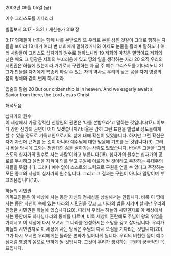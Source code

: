 2003년 09월 05일 (금)

예수 그리스도를 기다리라



빌립보서 3:17 - 3:21 / 새찬송가 319 장


3:17 형제들아 너희는 함께 나를 본받으라 또 우리로 본을 삼은 것같이 그대로 행하는 자들을 보이라 
18 내가 여러 번 너희에게 말하였거니와 이제도 눈물을 흘리며 말하노니 여러 사람들이 그리스도 십자가의 원수로 행하느니라 
19 저희의 마침은 멸망이요 저희의 신은 배요 그 영광은 저희의 부끄러움에 있고 땅의 일을 생각하는 자라 
20 오직 우리의 시민권은 하늘에 있는지라 거기로서 구원하는 자 곧 주 예수 그리스도를 기다리노니 
21 그가 만물을 자기에게 복종케 하실 수 있는 자의 역사로 우리의 낮은 몸을 자기 영광의 몸의 형체와 같이 변케 하시리라 

입술의 말씀 
20 But our citizenship is in heaven. And we eagerly await a Savior from there, the Lord Jesus Christ

해석도움





십자가의 원수  
이 세상에서 가장 강력한 신앙인의 권면은 ‘나를 본받으라’고 말하는 것입니다(17). 이보다 강한 신앙의 권면이 어디 있겠습니까? 바울은 감히 그런 표현을 빌립보 성도들에게 할 수 있을 정도로 기독교인으로서의 삶에 대해 확신이 있었습니다. 하지만 그런 확신은 자기 자신에 근거를 둔 것이 아니라 예수님에 대한 믿음에 기초를 둔 것입니다(9). 그러나 바울 당시에 그와는 정반대의 삶을 살아가는 사람도 있었습니다. 바울은 그들을 ‘그리스도의 십자가의 원수로 사는 사람’이라고 부릅니다(18). 십자가의 원수는 십자가의 공로를 무시하고 율법을 지켜야 의를 얻고 구원에 이르게 될 것이라고 주장하는 유대주의자들을 뜻합니다. 그러나 예수 없이 스스로의 노력으로 구원을 얻을 수 있다고 주장하는 모든 종교와 사상이 십자가의 원수입니다. 그리고 그 결과는 구원이 아니라 멸망이며 부끄러움입니다(19).

하늘의 시민권  
기독교인들은 이 세상에 사는 동안 자신의 정체성을 상실해서는 안됩니다. 비록 이 땅에 사는 동안 자신이 속해 있는 나라의 시민권을 갖고 그 나라의 법을 지키며 살지만 우리의 진정한 시민권은 하늘에 있습니다(20). 따라서 우리는 하늘의 시민권자로 이 세상에서 사는 동안에도 하나님나라의 통치를 따르며, 비록 세상이 혼란해도 주님이 왕의 위엄을 가지시고 이 세상에 다시 오셔서 그 나라를 완성하시는 소망을 갖고 살아갑니다. 우리가 하늘의 시민권자로 이 세상에 사는 방식은 주님의 다시 오심을 기다리는 것입니다(20). 그가 다시 오시면 우리에게는 놀라운 변화가 일어나게 됩니다. 우리의 비천한 몸이 예수님처럼 영광의 몸으로 변하게 될 것입니다. 그것이 우리가 생각하는 구원의 궁극적인 목표입니다.